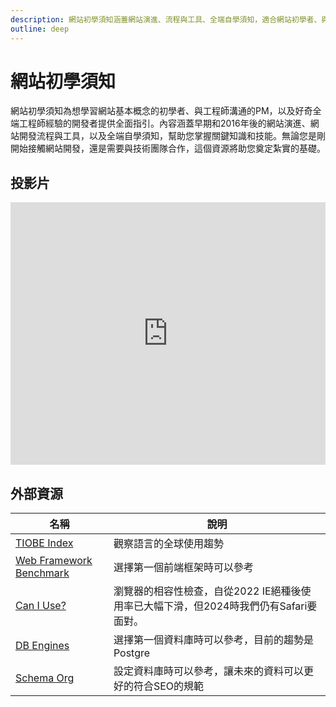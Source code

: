```yaml
---
description: 網站初學須知涵蓋網站演進、流程與工具、全端自學須知，適合網站初學者、與工程師溝通的PM，以及想了解全端工程師經驗的開發者。
outline: deep
---
```


# 網站初學須知

網站初學須知為想學習網站基本概念的初學者、與工程師溝通的PM，以及好奇全端工程師經驗的開發者提供全面指引。內容涵蓋早期和2016年後的網站演進、網站開發流程與工具，以及全端自學須知，幫助您掌握關鍵知識和技能。無論您是剛開始接觸網站開發，還是需要與技術團隊合作，這個資源將助您奠定紮實的基礎。  

## 投影片

<iframe src="https://docs.google.com/presentation/d/1ZeZARX97L1MxHuY2kTGlkzvccrUH6QQVPPZhDiQUwig/embed?start=false&loop=false&delayms=3000" frameborder="0" width="100%" height="420" allowfullscreen="true" mozallowfullscreen="true" webkitallowfullscreen="true"></iframe>

## 外部資源

<table>
    <thead>
        <tr>
            <th>名稱</th>
            <th>說明</th>
        </tr>
    </thead>
    <tbody>
        <tr>
            <td>
                <a href="https://www.tiobe.com/tiobe-index/" target="_blank">TIOBE Index</a>
            </td>
            <td>觀察語言的全球使用趨勢</td>
        </tr>
        <tr>
            <td>
                <a href="https://web-frameworks-benchmark.netlify.app/" target="_blank">Web Framework Benchmark</a>
            </td>
            <td>選擇第一個前端框架時可以參考</td>
        </tr>
        <tr>
            <td>
                <a href="https://caniuse.com/" target="_blank">Can I Use?</a>
            </td>
            <td>瀏覽器的相容性檢查，自從2022 IE絕種後使用率已大幅下滑，但2024時我們仍有Safari要面對。</td>
        </tr>
        <tr>
            <td>
                <a href="https://db-engines.com/en/ranking/" target="_blank">DB Engines</a>
            </td>
            <td>選擇第一個資料庫時可以參考，目前的趨勢是Postgre</td>
        </tr>
        <tr>
            <td>
                <a href="https://schema.org/" target="_blank">Schema Org</a>
            </td>
            <td>設定資料庫時可以參考，讓未來的資料可以更好的符合SEO的規範</td>
        </tr>
    </tbody>
</table>

<!-- <script setup>
import Books from '../components/books.vue'
const bookItems = [
    {
        id: '11100912049',
        name: '軟體開發人員職涯發展成功手冊',
        desc: `<p>你快速上手新語言，掌握面試訣竅，一舉拿下夢想中的程式開發工作</p>
<p>暢銷書作家JOHN SONMEZ繼《Soft Skills軟實力：軟體開發人員的生存手冊》最新力作！</p>`,
    },
]
</script> -->
